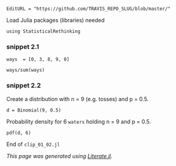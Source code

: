 ```@meta
EditURL = "https://github.com/TRAVIS_REPO_SLUG/blob/master/"
```

Load Julia packages (libraries) needed

```@example clip-01-02
using StatisticalRethinking
```

### snippet 2.1

```@example clip-01-02
ways  = [0, 3, 8, 9, 0]
```

```@example clip-01-02
ways/sum(ways)
```

### snippet 2.2

Create a distribution with n = 9 (e.g. tosses) and p = 0.5.

```@example clip-01-02
d = Binomial(9, 0.5)
```

Probability density for 6 `waters` holding n = 9 and p = 0.5.

```@example clip-01-02
pdf(d, 6)
```

End of `clip_01_02.jl`

*This page was generated using [Literate.jl](https://github.com/fredrikekre/Literate.jl).*

